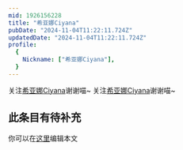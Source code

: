 ```yaml
---
mid: 1926156228
title: "希亚娜Ciyana"
pubDate: "2024-11-04T11:22:11.724Z"
updatedDate: "2024-11-04T11:22:11.724Z"
profile:
  {
    Nickname: ["希亚娜Ciyana"],
  }
---
```


关注[希亚娜Ciyana](https://space.bilibili.com/1926156228)谢谢喵~ 关注[希亚娜Ciyana](https://space.bilibili.com/1926156228)谢谢喵~

## 此条目有待补充
你可以在[这里](https://github.com/Yuhanawa/VTuber.ICU-Content/edit/master/v/希亚娜Ciyana/index.md)编辑本文
